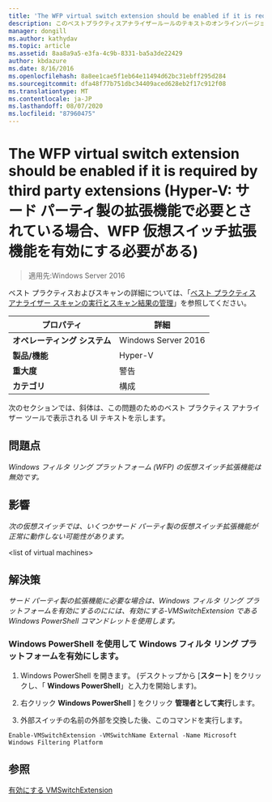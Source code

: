 ```yaml
---
title: 'The WFP virtual switch extension should be enabled if it is required by third party extensions (Hyper-V: サード パーティ製の拡張機能で必要とされている場合、WFP 仮想スイッチ拡張機能を有効にする必要がある)'
description: このベストプラクティスアナライザールールのテキストのオンラインバージョン。
manager: dongill
ms.author: kathydav
ms.topic: article
ms.assetid: 8aa8a9a5-e3fa-4c9b-8331-ba5a3de22429
author: kbdazure
ms.date: 8/16/2016
ms.openlocfilehash: 8a8ee1cae5f1eb64e11494d62bc31ebff295d284
ms.sourcegitcommit: dfa48f77b751dbc34409aced628eb2f17c912f08
ms.translationtype: MT
ms.contentlocale: ja-JP
ms.lasthandoff: 08/07/2020
ms.locfileid: "87960475"
---
```

# <a name="the-wfp-virtual-switch-extension-should-be-enabled-if-it-is-required-by-third-party-extensions"></a>The WFP virtual switch extension should be enabled if it is required by third party extensions (Hyper-V: サード パーティ製の拡張機能で必要とされている場合、WFP 仮想スイッチ拡張機能を有効にする必要がある)

>適用先:Windows Server 2016

ベスト プラクティスおよびスキャンの詳細については、「[ベスト プラクティス アナライザー スキャンの実行とスキャン結果の管理](https://go.microsoft.com/fwlink/p/?LinkID=223177)」を参照してください。

|プロパティ|詳細|
|-|-|
|**オペレーティング システム**|Windows Server 2016|
|**製品/機能**|Hyper-V|
|**重大度**|警告|
|**カテゴリ**|構成|

次のセクションでは、斜体は、この問題のためのベスト プラクティス アナライザー ツールで表示される UI テキストを示します。

## <a name="issue"></a>**問題点**
*Windows フィルタ リング プラットフォーム (WFP) の仮想スイッチ拡張機能は無効です。*

## <a name="impact"></a>**影響**
*次の仮想スイッチでは、いくつかサード パーティ製の仮想スイッチ拡張機能が正常に動作しない可能性があります。*

\<list of virtual machines>

## <a name="resolution"></a>**解決策**
*サード パーティ製の拡張機能に必要な場合は、Windows フィルタ リング プラットフォームを有効にするのにには、有効にする-VMSwitchExtension である Windows PowerShell コマンドレットを使用します。*

### <a name="enable-the-windows-filtering-platform-using-windows-powershell"></a>Windows PowerShell を使用して Windows フィルタ リング プラットフォームを有効にします。

1.  Windows PowerShell を開きます。 (デスクトップから [**スタート**] をクリックし、「 **Windows PowerShell**」と入力を開始します)。

2.  右クリック **Windows PowerShell** ] をクリック **管理者として実行**します。

3.  外部スイッチの名前の外部を交換した後、このコマンドを実行します。

```
Enable-VMSwitchExtension -VMSwitchName External -Name Microsoft Windows Filtering Platform
```

## <a name="see-also"></a>参照
[有効にする VMSwitchExtension](https://technet.microsoft.com/library/hh848541.aspx)




